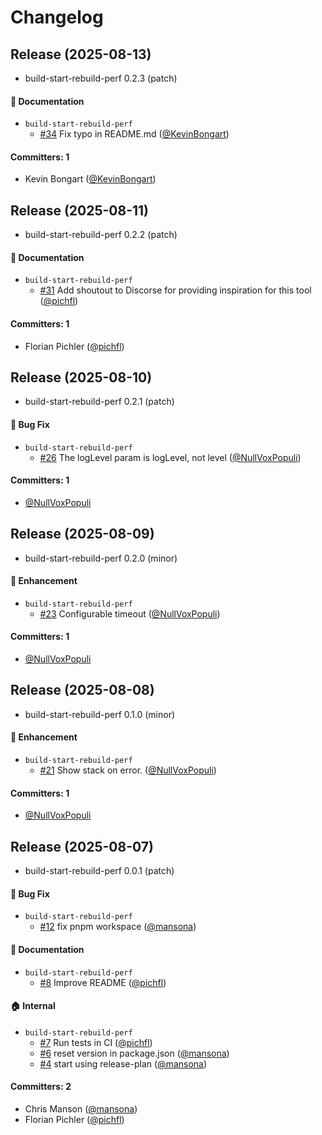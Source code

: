 # Changelog

## Release (2025-08-13)

* build-start-rebuild-perf 0.2.3 (patch)

#### :memo: Documentation
* `build-start-rebuild-perf`
  * [#34](https://github.com/mainmatter/build-start-rebuild-perf/pull/34) Fix typo in README.md ([@KevinBongart](https://github.com/KevinBongart))

#### Committers: 1
- Kevin Bongart ([@KevinBongart](https://github.com/KevinBongart))

## Release (2025-08-11)

* build-start-rebuild-perf 0.2.2 (patch)

#### :memo: Documentation
* `build-start-rebuild-perf`
  * [#31](https://github.com/mainmatter/build-start-rebuild-perf/pull/31) Add shoutout to Discorse for providing inspiration for this tool ([@pichfl](https://github.com/pichfl))

#### Committers: 1
- Florian Pichler ([@pichfl](https://github.com/pichfl))

## Release (2025-08-10)

* build-start-rebuild-perf 0.2.1 (patch)

#### :bug: Bug Fix
* `build-start-rebuild-perf`
  * [#26](https://github.com/mainmatter/build-start-rebuild-perf/pull/26) The logLevel param is logLevel, not level ([@NullVoxPopuli](https://github.com/NullVoxPopuli))

#### Committers: 1
- [@NullVoxPopuli](https://github.com/NullVoxPopuli)

## Release (2025-08-09)

* build-start-rebuild-perf 0.2.0 (minor)

#### :rocket: Enhancement
* `build-start-rebuild-perf`
  * [#23](https://github.com/mainmatter/build-start-rebuild-perf/pull/23) Configurable timeout ([@NullVoxPopuli](https://github.com/NullVoxPopuli))

#### Committers: 1
- [@NullVoxPopuli](https://github.com/NullVoxPopuli)

## Release (2025-08-08)

* build-start-rebuild-perf 0.1.0 (minor)

#### :rocket: Enhancement
* `build-start-rebuild-perf`
  * [#21](https://github.com/mainmatter/build-start-rebuild-perf/pull/21) Show stack on error. ([@NullVoxPopuli](https://github.com/NullVoxPopuli))

#### Committers: 1
- [@NullVoxPopuli](https://github.com/NullVoxPopuli)

## Release (2025-08-07)

* build-start-rebuild-perf 0.0.1 (patch)

#### :bug: Bug Fix
* `build-start-rebuild-perf`
  * [#12](https://github.com/mainmatter/build-start-rebuild-perf/pull/12) fix pnpm workspace ([@mansona](https://github.com/mansona))

#### :memo: Documentation
* `build-start-rebuild-perf`
  * [#8](https://github.com/mainmatter/build-start-rebuild-perf/pull/8) Improve README ([@pichfl](https://github.com/pichfl))

#### :house: Internal
* `build-start-rebuild-perf`
  * [#7](https://github.com/mainmatter/build-start-rebuild-perf/pull/7) Run tests in CI ([@pichfl](https://github.com/pichfl))
  * [#6](https://github.com/mainmatter/build-start-rebuild-perf/pull/6) reset version in package.json ([@mansona](https://github.com/mansona))
  * [#4](https://github.com/mainmatter/build-start-rebuild-perf/pull/4) start using release-plan ([@mansona](https://github.com/mansona))

#### Committers: 2
- Chris Manson ([@mansona](https://github.com/mansona))
- Florian Pichler ([@pichfl](https://github.com/pichfl))
